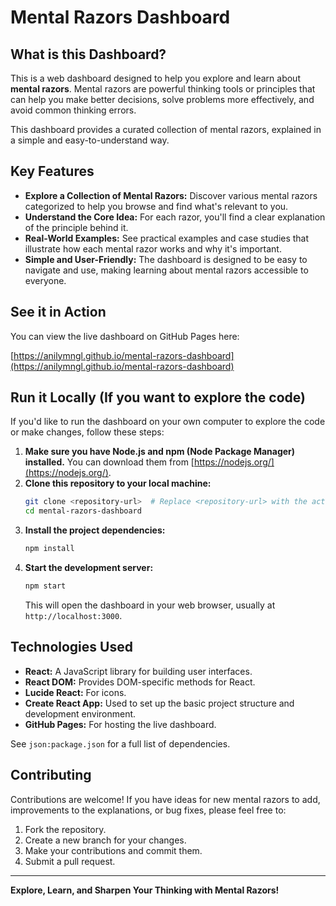 # Mental Razors Dashboard

## What is this Dashboard?

This is a web dashboard designed to help you explore and learn about **mental razors**.  Mental razors are powerful thinking tools or principles that can help you make better decisions, solve problems more effectively, and avoid common thinking errors.

This dashboard provides a curated collection of mental razors, explained in a simple and easy-to-understand way.

## Key Features

*   **Explore a Collection of Mental Razors:** Discover various mental razors categorized to help you browse and find what's relevant to you.
*   **Understand the Core Idea:** For each razor, you'll find a clear explanation of the principle behind it.
*   **Real-World Examples:**  See practical examples and case studies that illustrate how each mental razor works and why it's important.
*   **Simple and User-Friendly:** The dashboard is designed to be easy to navigate and use, making learning about mental razors accessible to everyone.

## See it in Action

You can view the live dashboard on GitHub Pages here:

[https://anilymngl.github.io/mental-razors-dashboard](https://anilymngl.github.io/mental-razors-dashboard)

## Run it Locally (If you want to explore the code)

If you'd like to run the dashboard on your own computer to explore the code or make changes, follow these steps:

1.  **Make sure you have Node.js and npm (Node Package Manager) installed.** You can download them from [https://nodejs.org/](https://nodejs.org/).
2.  **Clone this repository to your local machine:**
    ```bash
    git clone <repository-url>  # Replace <repository-url> with the actual URL of this repository
    cd mental-razors-dashboard
    ```
3.  **Install the project dependencies:**
    ```bash
    npm install
    ```
4.  **Start the development server:**
    ```bash
    npm start
    ```
    This will open the dashboard in your web browser, usually at `http://localhost:3000`.

## Technologies Used

*   **React:**  A JavaScript library for building user interfaces.
*   **React DOM:**  Provides DOM-specific methods for React.
*   **Lucide React:**  For icons.
*   **Create React App:**  Used to set up the basic project structure and development environment.
*   **GitHub Pages:**  For hosting the live dashboard.

See `json:package.json` for a full list of dependencies.

## Contributing

Contributions are welcome! If you have ideas for new mental razors to add, improvements to the explanations, or bug fixes, please feel free to:

1.  Fork the repository.
2.  Create a new branch for your changes.
3.  Make your contributions and commit them.
4.  Submit a pull request.


---

**Explore, Learn, and Sharpen Your Thinking with Mental Razors!**
